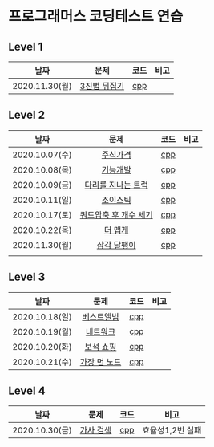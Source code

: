 # 프로그래머스 코딩테스트 연습



## Level  1
|      날짜      |                             문제                             |                             코드                             | 비고 |
| :------------: | :----------------------------------------------------------: | :----------------------------------------------------------: | :--: |
| 2020.11.30(월) | [3진법 뒤집기](https://programmers.co.kr/learn/courses/30/lessons/68935?language=cpp) | [cpp](https://github.com/oleeyoung520/coding_test_practice/blob/master/Programmers/cpp/_20.11.30(월)_3진법_뒤집기.cpp) |      |



## Level  2

|      날짜      |                             문제                             |                             코드                             | 비고 |
| :------------: | :----------------------------------------------------------: | :----------------------------------------------------------: | :--: |
| 2020.10.07(수) | [주식가격](https://programmers.co.kr/learn/courses/30/lessons/42584) | [cpp](https://github.com/oleeyoung520/coding_test_practice/blob/master/Programmers/cpp/_20.10.07(수)_주식가격.cpp) |      |
| 2020.10.08(목) | [기능개발](https://programmers.co.kr/learn/courses/30/lessons/42586) | [cpp](https://github.com/oleeyoung520/coding_test_practice/blob/master/Programmers/cpp/_20.10.08(목)_기능개발.cpp) |      |
| 2020.10.09(금) | [다리를 지나는 트럭](https://programmers.co.kr/learn/courses/30/lessons/42583) | [cpp](https://github.com/oleeyoung520/coding_test_practice/blob/master/Programmers/cpp/_20.10.09(금)_다리를_지나는_트럭.cpp) |      |
| 2020.10.11(일) | [조이스틱](https://programmers.co.kr/learn/courses/30/lessons/42860) | [cpp](https://github.com/oleeyoung520/coding_test_practice/blob/master/Programmers/cpp/_20.10.11(일)_조이스틱.cpp) |      |
| 2020.10.17(토) | [쿼드압축 후 개수 세기](https://programmers.co.kr/learn/courses/30/lessons/68936) | [cpp](https://github.com/oleeyoung520/coding_test_practice/blob/master/Programmers/cpp/_20.10.17(토)_쿼드압축_후_개수_세기.cpp) |      |
| 2020.10.22(목) | [더 맵게](https://programmers.co.kr/learn/courses/30/lessons/42626) | [cpp](https://github.com/oleeyoung520/coding_test_practice/blob/master/Programmers/cpp/_20.10.22(목)_더_맵게.cpp) |      |
| 2020.11.30(월) | [삼각 달팽이](https://programmers.co.kr/learn/courses/30/lessons/68645) | [cpp](https://github.com/oleeyoung520/coding_test_practice/blob/master/Programmers/cpp/_20.11.30(월)_삼각_달팽이.cpp) |      |
|                |                                                              |                                                              |      |



## Level 3

|      날짜      |                             문제                             |                             코드                             | 비고 |
| :------------: | :----------------------------------------------------------: | :----------------------------------------------------------: | :--: |
| 2020.10.18(일) | [베스트앨범](https://programmers.co.kr/learn/courses/30/lessons/42579) | [cpp](https://github.com/oleeyoung520/coding_test_practice/blob/master/Programmers/cpp/_20.10.18(일)_베스트앨범.cpp) |      |
| 2020.10.19(월) | [네트워크](https://programmers.co.kr/learn/courses/30/lessons/43162) | [cpp](https://github.com/oleeyoung520/coding_test_practice/blob/master/Programmers/cpp/_20.10.19(월)_네트워크.cpp) |      |
| 2020.10.20(화) | [보석 쇼핑](https://programmers.co.kr/learn/courses/30/lessons/67258) | [cpp](https://github.com/oleeyoung520/coding_test_practice/blob/master/Programmers/cpp/_20.10.20(화)_보석_쇼핑.cpp) |      |
| 2020.10.21(수) | [가장 먼 노드](https://programmers.co.kr/learn/courses/30/lessons/49189) | [cpp](https://github.com/oleeyoung520/coding_test_practice/blob/master/Programmers/cpp/_20.10.21(수)_가장_먼_노드.cpp) |      |



## Level 4

|      날짜      |                             문제                             |                             코드                             |       비고       |
| :------------: | :----------------------------------------------------------: | :----------------------------------------------------------: | :--------------: |
| 2020.10.30(금) | [가사 검색](https://programmers.co.kr/learn/courses/30/lessons/60060) | [cpp](https://github.com/oleeyoung520/coding_test_practice/blob/master/Programmers/cpp/_20.10.30(금)_가사_검색_효율성_실패.cpp) | 효율성1,2번 실패 |





